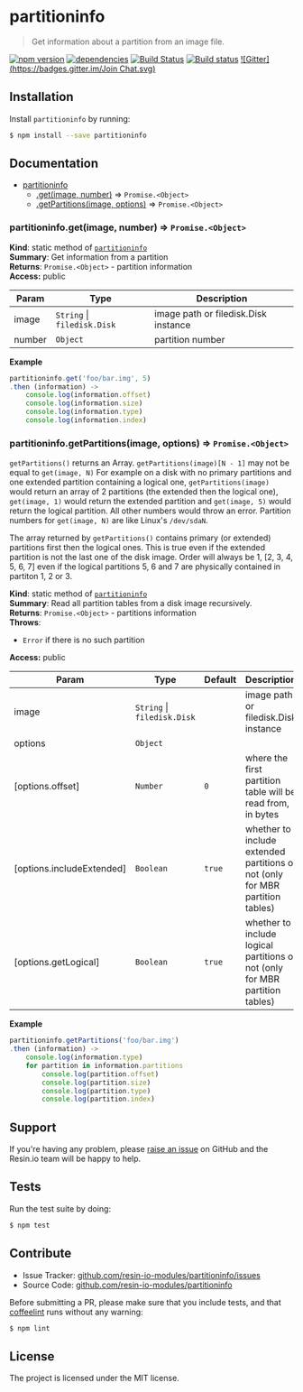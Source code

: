 partitioninfo
=============

> Get information about a partition from an image file.

[![npm version](https://badge.fury.io/js/partitioninfo.svg)](http://badge.fury.io/js/partitioninfo)
[![dependencies](https://david-dm.org/resin-io-modules/partitioninfo.svg)](https://david-dm.org/resin-io-modules/partitioninfo.svg)
[![Build Status](https://travis-ci.org/resin-io-modules/partitioninfo.svg?branch=master)](https://travis-ci.org/resin-io-modules/partitioninfo)
[![Build status](https://ci.appveyor.com/api/projects/status/udif66t2rsxb43xt/branch/master?svg=true)](https://ci.appveyor.com/project/resin-io/partitioninfo/branch/master)
[![Gitter](https://badges.gitter.im/Join Chat.svg)](https://gitter.im/resin-io/chat)

Installation
------------

Install `partitioninfo` by running:

```sh
$ npm install --save partitioninfo
```

Documentation
-------------


* [partitioninfo](#module_partitioninfo)
    * [.get(image, number)](#module_partitioninfo.get) ⇒ <code>Promise.&lt;Object&gt;</code>
    * [.getPartitions(image, options)](#module_partitioninfo.getPartitions) ⇒ <code>Promise.&lt;Object&gt;</code>

<a name="module_partitioninfo.get"></a>

### partitioninfo.get(image, number) ⇒ <code>Promise.&lt;Object&gt;</code>
**Kind**: static method of <code>[partitioninfo](#module_partitioninfo)</code>  
**Summary**: Get information from a partition  
**Returns**: <code>Promise.&lt;Object&gt;</code> - partition information  
**Access:** public  

| Param | Type | Description |
| --- | --- | --- |
| image | <code>String</code> &#124; <code>filedisk.Disk</code> | image path or filedisk.Disk instance |
| number | <code>Object</code> | partition number |

**Example**  
```js
partitioninfo.get('foo/bar.img', 5)
.then (information) ->
	console.log(information.offset)
	console.log(information.size)
	console.log(information.type)
	console.log(information.index)
```
<a name="module_partitioninfo.getPartitions"></a>

### partitioninfo.getPartitions(image, options) ⇒ <code>Promise.&lt;Object&gt;</code>
`getPartitions()` returns an Array.
`getPartitions(image)[N - 1]` may not be equal to `get(image, N)`
For example on a disk with no primary partitions and one extended partition
containing a logical one, `getPartitions(image)` would return an array of 2 partitions
(the extended then the logical one), `get(image, 1)` would return the extended
partition and `get(image, 5)` would return the logical partition. All other
numbers would throw an error.
Partition numbers for `get(image, N)` are like Linux's `/dev/sdaN`.

The array returned by `getPartitions()` contains primary (or extended) partitions
first then the logical ones. This is true even if the extended partition is not the
last one of the disk image. Order will always be 1, [2, 3, 4, 5, 6, 7] even if
the logical partitions 5, 6 and 7 are physically contained in partiton 1, 2 or 3.

**Kind**: static method of <code>[partitioninfo](#module_partitioninfo)</code>  
**Summary**: Read all partition tables from a disk image recursively.  
**Returns**: <code>Promise.&lt;Object&gt;</code> - partitions information  
**Throws**:

- <code>Error</code> if there is no such partition

**Access:** public  

| Param | Type | Default | Description |
| --- | --- | --- | --- |
| image | <code>String</code> &#124; <code>filedisk.Disk</code> |  | image path or filedisk.Disk instance |
| options | <code>Object</code> |  |  |
| [options.offset] | <code>Number</code> | <code>0</code> | where the first partition table will be read from, in bytes |
| [options.includeExtended] | <code>Boolean</code> | <code>true</code> | whether to include extended partitions or not (only for MBR partition tables) |
| [options.getLogical] | <code>Boolean</code> | <code>true</code> | whether to include logical partitions or not (only for MBR partition tables) |

**Example**  
```js
partitioninfo.getPartitions('foo/bar.img')
.then (information) ->
	console.log(information.type)
	for partition in information.partitions
		console.log(partition.offset)
		console.log(partition.size)
		console.log(partition.type)
		console.log(partition.index)
```

Support
-------

If you're having any problem, please [raise an issue](https://github.com/resin-io-modules/partitioninfo/issues/new) on GitHub and the Resin.io team will be happy to help.

Tests
-----

Run the test suite by doing:

```sh
$ npm test
```

Contribute
----------

- Issue Tracker: [github.com/resin-io-modules/partitioninfo/issues](https://github.com/resin-io-modules/partitioninfo/issues)
- Source Code: [github.com/resin-io-modules/partitioninfo](https://github.com/resin-io-modules/partitioninfo)

Before submitting a PR, please make sure that you include tests, and that [coffeelint](http://www.coffeelint.org/) runs without any warning:

```sh
$ npm lint
```

License
-------

The project is licensed under the MIT license.
